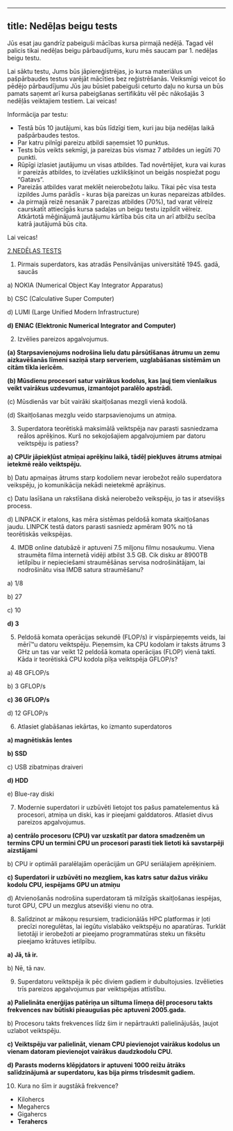 
---
title: Nedēļas beigu tests 
---


Jūs esat jau gandrīz pabeiguši mācības kursa pirmajā nedēļā. Tagad vēl palicis tikai nedēļas
beigu pārbaudījums, kuru mēs saucam par 1. nedēļas beigu testu.

Lai sāktu testu, Jums būs jāpiereģistrējas, jo kursa materiālus un pašpārbaudes testus
varējāt mācīties bez reģistrēšanās. Veiksmīgi veicot šo pēdējo pārbaudījumu Jūs jau būsiet
pabeiguši ceturto daļu no kursa un būs pamats saņemt arī kursa pabeigšanas sertifikātu vēl
pēc nākošajās 3 nedēļās veiktajiem testiem. Lai veicas!

Informācija par testu:

- Testā būs 10 jautājumi, kas būs līdzīgi tiem, kuri jau bija nedēļas laikā pašpārbaudes
testos.  
- Par katru pilnīgi pareizu atbildi saņemsiet 10 punktus.  
- Tests būs veikts sekmīgi, ja pareizas būs vismaz 7 atbildes un iegūti 70 punkti.  
- Rūpīgi izlasiet jautājumu un visas atbildes. Tad novērtējiet, kura vai kuras ir pareizās
atbildes, to izvēlaties uzklikšķinot un beigās nospiežat pogu “Gatavs”.  
- Pareizās atbildes varat meklēt neierobežotu laiku. Tikai pēc visa testa izpildes Jums
parādīs - kuras bija pareizas un kuras nepareizas atbildes.  
- Ja pirmajā reizē nesanāk 7 pareizas atbildes (70%), tad varat vēlreiz caurskatīt
attiecīgās kursa sadaļas un beigu testu izpildīt vēlreiz. Atkārtotā mēģinājumā
jautājumu kārtība būs cita un arī atbilžu secība katrā jautājumā būs cita.

Lai veicas!  

[2.NEDĒĻAS TESTS](https://hpc-pamati.learning.lv/exam)

1. Pirmais superdators, kas atradās Pensilvānijas universitātē 1945. gadā,  saucās
   
a) NOKIA (Numerical Object Kay Integrator Apparatus)

b) CSC (Calculative Super Computer)

d) LUMI (Large Unified Modern Infrastructure)

**d) ENIAC (Elektronic Numerical Integrator and Computer)**

2. Izvēlies pareizos apgalvojumus.

**(a) Starpsavienojums nodrošina lielu datu pārsūtīšanas ātrumu un zemu aizkavēšanās līmeni saziņā starp serveriem, uzglabāšanas sistēmām un citām tīkla ierīcēm.**

**(b) Mūsdienu procesori satur vairākus kodolus, kas ļauj tiem vienlaikus veikt vairākus uzdevumus, izmantojot paralēlo apstrādi.**

(c) Mūsdienās var būt vairāki skaitļošanas mezgli vienā kodolā.

(d) Skaitļošanas mezglu veido starpsavienojums un atmiņa. 


3. Superdatora teorētiskā maksimālā veiktspēja nav parasti sasniedzama reālos aprēķinos. Kurš no sekojošajiem apgalvojumiem par datoru veiktspēju is patiess?

**a) CPUir jāpiekļūst atmiņai aprēķinu laikā, tādēļ piekļuves ātrums atmiņai ietekmē reālo veiktspēju.**

b) Datu apmaiņas ātrums starp kodoliem nevar ierobežot reālo superdatora veikspēju, jo komunikācija nekādi neietekmē aprāķinus.

c) Datu lasīšana un rakstīšana diskā neierobežo veikspēju, jo tas ir atsevišķs process.

d)   LINPACK ir etalons, kas mēra sistēmas peldošā komata skaitļošanas jaudu. LINPCK testā dators parasti sasniedz apmēram 90% no tā teorētiskās veikspējas.

4. IMDB online datubāzē ir aptuveni 7.5 miljonu filmu nosaukumu. Viena straumēta filma internetā vidēji atbilst 3.5 GB. Cik disku ar 8900TB ietilpību ir nepieciešami straumēšānas servisa nodrošinātājam, lai nodrošinātu visa IMDB satura straumēšanu?

a) 1/8

b) 27

c) 10

**d) 3**

5. Peldošā komata operācijas sekundē (FLOP/s) ir vispārpieņemts veids, lai mērī™u datoru veiktspēju. Pieņemsim, ka CPU kodolam ir taksts ātrums 3 GHz un tas var veikt 12 peldošā komata operācijas (FLOP) vienā taktī. Kāda ir teorētiskā CPU kodola pīķa veiktspēja GFLOP/s?

a) 48 GFLOP/s

b) 3 GFLOP/s

**c) 36 GFLOP/s**

d) 12 GFLOP/s 

6. Atlasiet glabāšanas iekārtas, ko izmanto superdatoros

**a) magnētiskās lentes**

**b) SSD**

c) USB zibatmiņas draiveri

**d) HDD**

e) Blue-ray diski

7. Modernie superdatori ir uzbūvēti lietojot tos pašus pamatelementus kā procesori, atmiņa un diski, kas ir pieejami galddatoros. Atlasiet divus pareizos apgalvojumus.

**a) centrālo procesoru (CPU) var uzskatīt par datora smadzenēm un termins CPU un termini CPU un procesori parasti tiek lietoti kā savstarpēji aizstājami**

b) CPU ir optimāli paralēlajām operācijām un GPU seriālajiem aprēķiniem.

**c) Superdatori ir uzbūvēti no mezgliem, kas katrs satur dažus virāku kodolu CPU, iespējams GPU un atmiņu**

d) Atvienošanās nodrošina superdatoram tā milzīgās skaitļošanas iespējas, turot GPU, CPU un mezglus atsevišķi vienu no otra.

8. Salīdzinot ar mākoņu resursiem, tradicionālās HPC platformas ir ļoti precīzi noregulētas, lai iegūtu vislabāko veiktspēju no aparatūras. Turklāt lietotāji ir ierobežoti ar pieejamo programmatūras steku un fiksētu pieejamo krātuves ietilpību.

**a) Jā, tā ir.**

b) Nē, tā nav.

9. Superdatoru veiktspēja ik pēc diviem gadiem ir dubultojusies. Izvēlieties trīs pareizos apgalvojumus par veiktspējas attīstību.

**a) Palielināta enerģijas patēriņa un siltuma līmeņa dēļ procesoru takts frekvences nav būtiski pieaugušas pēc aptuveni 2005.gada.**

b) Procesoru takts frekvences līdz šim ir nepārtraukti palielinājušās, ļaujot uzlabot veiktspēju.

**c) Veiktspēju var palielināt, vienam CPU pievienojot vairākus kodolus un vienam datoram pievienojot vairākus daudzkodolu CPU.**

**d) Parasts moderns klēpjdators ir aptuveni 1000 reižu ātrāks salīdzinājumā ar superdatoru, kas bija pirms trīsdesmit gadiem.**


10. Kura no šīm ir augstākā frekvence?

+ Kilohercs
+ Megahercs
+ Gigahercs
+ **Terahercs**
